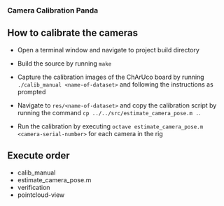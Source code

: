 ### Camera Calibration Panda
## How to calibrate the cameras
- Open a terminal window and navigate to project build directory

- Build the source by running `make`

- Capture the calibration images of the ChArUco board by running `./calib_manual <name-of-dataset>` and following the instructions as prompted

- Navigate to `res/<name-of-dataset>` and copy the calibration script by running the command `cp ../../src/estimate_camera_pose.m .`.

- Run the calibration by executing `octave estimate_camera_pose.m <camera-serial-number>` for each camera in the rig

## Execute order
- calib_manual
- estimate_camera_pose.m
- verification
- pointcloud-view
